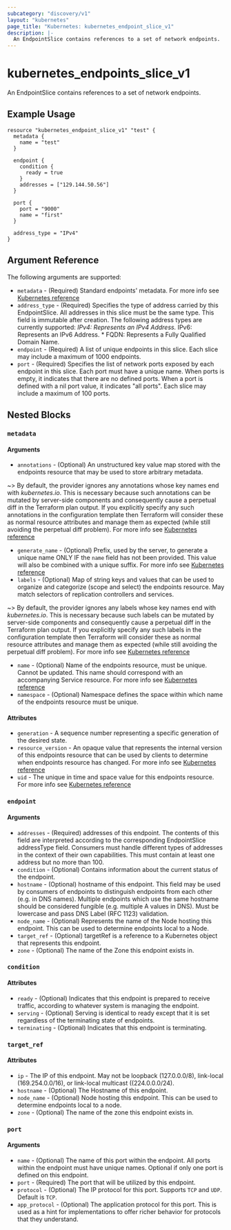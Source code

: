 ```yaml
---
subcategory: "discovery/v1"
layout: "kubernetes"
page_title: "Kubernetes: kubernetes_endpoint_slice_v1"
description: |-
  An EndpointSlice contains references to a set of network endpoints.
---
```


# kubernetes_endpoints_slice_v1

An EndpointSlice contains references to a set of network endpoints.

## Example Usage

```hcl
resource "kubernetes_endpoint_slice_v1" "test" {
  metadata {
    name = "test"
  }

  endpoint {
    condition {
      ready = true
    }
    addresses = ["129.144.50.56"]
  }

  port {
    port = "9000"
    name = "first"
  }

  address_type = "IPv4"
}
```

## Argument Reference

The following arguments are supported:

* `metadata` - (Required) Standard endpoints' metadata. For more info see [Kubernetes reference](https://github.com/kubernetes/community/blob/master/contributors/devel/sig-architecture/api-conventions.md#metadata)
* `address_type` - (Required) Specifies the type of address carried by this EndpointSlice. All addresses in this slice must be the same type. This field is immutable after creation. The following address types are currently supported: *IPv4: Represents an IPv4 Address.* IPv6: Represents an IPv6 Address. * FQDN: Represents a Fully Qualified Domain Name.
* `endpoint` - (Required) A list of unique endpoints in this slice. Each slice may include a maximum of 1000 endpoints.
* `port` - (Required) Specifies the list of network ports exposed by each endpoint in this slice. Each port must have a unique name. When ports is empty, it indicates that there are no defined ports. When a port is defined with a nil port value, it indicates "all ports". Each slice may include a maximum of 100 ports.

## Nested Blocks

### `metadata`

#### Arguments

* `annotations` - (Optional) An unstructured key value map stored with the endpoints resource that may be used to store arbitrary metadata. 

~> By default, the provider ignores any annotations whose key names end with *kubernetes.io*. This is necessary because such annotations can be mutated by server-side components and consequently cause a perpetual diff in the Terraform plan output. If you explicitly specify any such annotations in the configuration template then Terraform will consider these as normal resource attributes and manage them as expected (while still avoiding the perpetual diff problem). For more info see [Kubernetes reference](https://kubernetes.io/docs/concepts/overview/working-with-objects/annotations/)

* `generate_name` - (Optional) Prefix, used by the server, to generate a unique name ONLY IF the `name` field has not been provided. This value will also be combined with a unique suffix. For more info see [Kubernetes reference](https://github.com/kubernetes/community/blob/master/contributors/devel/sig-architecture/api-conventions.md#idempotency)
* `labels` - (Optional) Map of string keys and values that can be used to organize and categorize (scope and select) the endpoints resource. May match selectors of replication controllers and services. 

~> By default, the provider ignores any labels whose key names end with *kubernetes.io*. This is necessary because such labels can be mutated by server-side components and consequently cause a perpetual diff in the Terraform plan output. If you explicitly specify any such labels in the configuration template then Terraform will consider these as normal resource attributes and manage them as expected (while still avoiding the perpetual diff problem). For more info see [Kubernetes reference](https://kubernetes.io/docs/concepts/overview/working-with-objects/labels/)

* `name` - (Optional) Name of the endpoints resource, must be unique. Cannot be updated. This name should correspond with an accompanying Service resource. For more info see [Kubernetes reference](https://kubernetes.io/docs/concepts/overview/working-with-objects/names/#names)
* `namespace` - (Optional) Namespace defines the space within which name of the endpoints resource must be unique.

#### Attributes


* `generation` - A sequence number representing a specific generation of the desired state.
* `resource_version` - An opaque value that represents the internal version of this endpoints resource that can be used by clients to determine when endpoints resource has changed. For more info see [Kubernetes reference](https://github.com/kubernetes/community/blob/master/contributors/devel/sig-architecture/api-conventions.md#concurrency-control-and-consistency)
* `uid` - The unique in time and space value for this endpoints resource. For more info see [Kubernetes reference](https://kubernetes.io/docs/concepts/overview/working-with-objects/names/#uids)

### `endpoint`

#### Arguments

* `addresses` - (Required) addresses of this endpoint. The contents of this field are interpreted according to the corresponding EndpointSlice addressType field. Consumers must handle different types of addresses in the context of their own capabilities. This must contain at least one address but no more than 100. 
* `condition` - (Optional) Contains information about the current status of the endpoint.
* `hostname` - (Optional) hostname of this endpoint. This field may be used by consumers of endpoints to distinguish endpoints from each other (e.g. in DNS names). Multiple endpoints which use the same hostname should be considered fungible (e.g. multiple A values in DNS). Must be lowercase and pass DNS Label (RFC 1123) validation.
* `node_name` - (Optional) Represents the name of the Node hosting this endpoint. This can be used to determine endpoints local to a Node.
* `target_ref` - (Optional) targetRef is a reference to a Kubernetes object that represents this endpoint.
* `zone` - (Optional) The name of the Zone this endpoint exists in.

### `condition`

#### Attributes

* `ready` - (Optional) Indicates that this endpoint is prepared to receive traffic, according to whatever system is managing the endpoint.
* `serving` - (Optional) Serving is identical to ready except that it is set regardless of the terminating state of endpoints. 
* `terminating` - (Optional) Indicates that this endpoint is terminating.

### `target_ref`

#### Attributes

* `ip` - The IP of this endpoint. May not be loopback (127.0.0.0/8), link-local (169.254.0.0/16), or link-local multicast ((224.0.0.0/24).
* `hostname` - (Optional) The Hostname of this endpoint.
* `node_name` - (Optional) Node hosting this endpoint. This can be used to determine endpoints local to a node.
* `zone` - (Optional) The name of the zone this endpoint exists in.

### `port`

#### Arguments

* `name` - (Optional) The name of this port within the endpoint. All ports within the endpoint must have unique names. Optional if only one port is defined on this endpoint.
* `port` - (Required) The port that will be utilized by this endpoint.
* `protocol` - (Optional) The IP protocol for this port. Supports `TCP` and `UDP`. Default is `TCP`.
* `app_protocol` - (Optional) The application protocol for this port. This is used as a hint for implementations to offer richer behavior for protocols that they understand.
